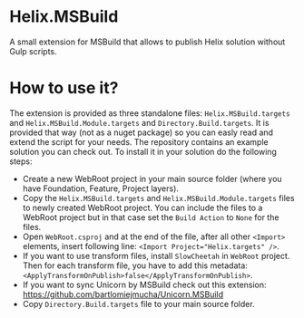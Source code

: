 # Helix.MSBuild
A small extension for MSBuild that allows to publish Helix solution without Gulp scripts.

# How to use it?
The extension is provided as three standalone files: `Helix.MSBuild.targets` and `Helix.MSBuild.Module.targets` and `Directory.Build.targets`. It is provided that way (not as a nuget package) so you can easly read and extend the script for your needs.
The repository contains an example solution you can check out.
To install it in your solution do the following steps:  
* Create a new WebRoot project in your main source folder (where you have Foundation, Feature, Project layers).
* Copy the `Helix.MSBuild.targets` and `Helix.MSBuild.Module.targets` files to newly created WebRoot project. You can include the files to a WebRoot project but in that case set the `Build Action` to `None` for the files.
* Open `WebRoot.csproj` and at the end of the file, after all other `<Import>` elements, insert following line: `<Import Project="Helix.targets" />`.
* If you want to use transform files, install `SlowCheetah` in `WebRoot` project. Then for each transform file, you have to add this metadata: `<ApplyTransformOnPublish>false</ApplyTransformOnPublish>`.
* If you want to sync Unicorn by MSBuild check out this extension: https://github.com/bartlomiejmucha/Unicorn.MSBuild
* Copy `Directory.Build.targets` file to your main source folder.